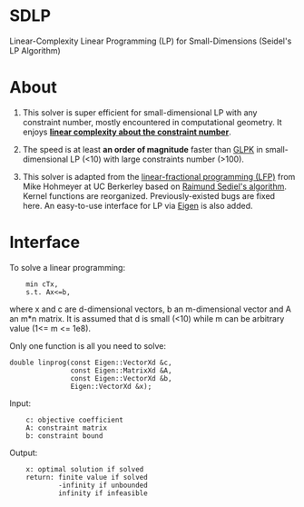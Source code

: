 # SDLP

Linear-Complexity Linear Programming (LP) for Small-Dimensions (Seidel's LP Algorithm)

# About

1. This solver is super efficient for small-dimensional LP with any constraint number, mostly encountered in computational geometry. It enjoys [__linear complexity about the constraint number__](https://dl.acm.org/doi/10.1145/2422.322418).

2. The speed is at least __an order of magnitude__ faster than [GLPK](https://en.wikipedia.org/wiki/GNU_Linear_Programming_Kit) in small-dimensional LP (<10) with large constraints number (>100).

3. This solver is adapted from the [linear-fractional programming (LFP)](https://en.wikipedia.org/wiki/Linear-fractional_programming) from Mike Hohmeyer at UC Berkerley based on [Raimund Sediel's algorithm](https://link.springer.com/article/10.1007/BF02574699). Kernel functions are reorganized. Previously-existed bugs are fixed here. An easy-to-use interface for LP via [Eigen](http://eigen.tuxfamily.org) is also added.

# Interface

To solve a linear programming:

        min cTx, 
        s.t. Ax<=b,

where x and c are d-dimensional vectors, b an m-dimensional vector and A an m*n matrix. It is assumed that d is small (<10) while m can be arbitrary value (1<= m <= 1e8).

Only one function is all you need to solve:

    double linprog(const Eigen::VectorXd &c, 
                   const Eigen::MatrixXd &A,
                   const Eigen::VectorXd &b,
                   Eigen::VectorXd &x);

Input:

        c: objective coefficient
        A: constraint matrix
        b: constraint bound

Output:

        x: optimal solution if solved
        return: finite value if solved
                -infinity if unbounded
                infinity if infeasible
